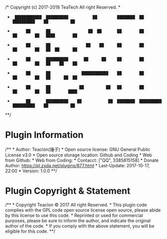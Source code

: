 /*                             Copyright (c) 2017-2018 TeaTech All right Reserved.
 *
 *      ████████████  ██████████           ██         ████████  ██           ██████████    ██          ██
 *           ██       ██                 ██  ██       ██        ██          ██        ██   ████        ██
 *           ██       ██                ██    ██      ██        ██          ██        ██   ██  ██      ██
 *           ██       ██████████       ██      ██     ██        ██          ██        ██   ██    ██    ██
 *           ██       ██              ████████████    ██        ██          ██        ██   ██      ██  ██
 *           ██       ██             ██          ██   ██        ██          ██        ██   ██        ████
 *           ██       ██████████    ██            ██  ████████  ██████████   ██████████    ██          ██
**/

# Plugin Information
/**
	* Author: Teaclon(锤子)
	* Open source license: GNU General Public License v3.0
	* Open source storage location: Github and Coding
	* Web from Github: 
	* Web from Coding: 
	* Contacct: ["QQ", 3385815158]
	* Donate Author: https://pl.zxda.net/plugins/877.html
	* Last-Update: 2017-10-17, 22:00
	* Version: 1.0.0
**/

# Plugin Copyright & Statement
/**
	* Copyright Teaclon © 2017 All right Reserved.
	* This plugin code complies with the GPL code open source license open source, please abide by this license to use this code.
	* Reprinted or used for commercial purposes, please be sure to inform the author, and indicate the original author of the code.
	* If you comply with the above statement, you will be eligible for this code.
**/
